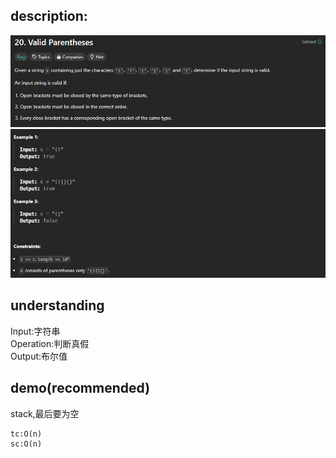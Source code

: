 ## description:

![q.png](assets/q.png)
![a.png](assets/a.png)

## understanding

Input:字符串<br>
Operation:判断真假<br>
Output:布尔值

## demo(recommended)

stack,最后要为空

```
tc:O(n)
sc:O(n)
```

